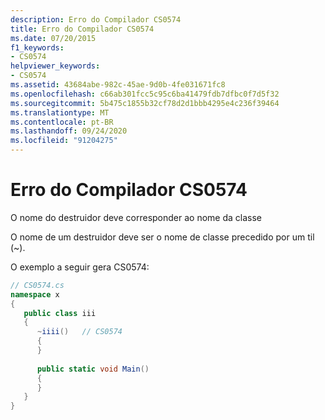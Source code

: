 ```yaml
---
description: Erro do Compilador CS0574
title: Erro do Compilador CS0574
ms.date: 07/20/2015
f1_keywords:
- CS0574
helpviewer_keywords:
- CS0574
ms.assetid: 43684abe-982c-45ae-9d0b-4fe031671fc8
ms.openlocfilehash: c66ab301fcc5c95c6ba41479fdb7dfbc0f7d5f32
ms.sourcegitcommit: 5b475c1855b32cf78d2d1bbb4295e4c236f39464
ms.translationtype: MT
ms.contentlocale: pt-BR
ms.lasthandoff: 09/24/2020
ms.locfileid: "91204275"
---
```

# <a name="compiler-error-cs0574"></a>Erro do Compilador CS0574

O nome do destruidor deve corresponder ao nome da classe  
  
 O nome de um destruidor deve ser o nome de classe precedido por um til (~).  
  
 O exemplo a seguir gera CS0574:  
  
```csharp  
// CS0574.cs  
namespace x  
{  
   public class iii  
   {  
      ~iiii()   // CS0574  
      {  
      }  
  
      public static void Main()  
      {  
      }  
   }  
}  
```
